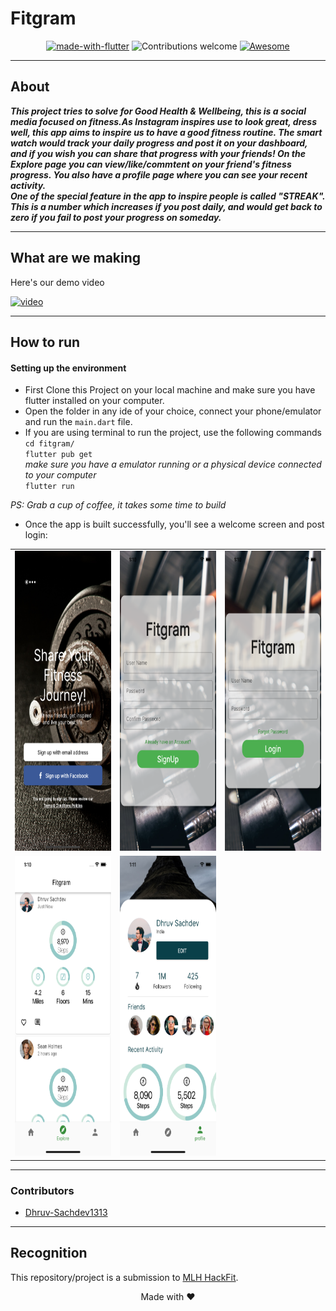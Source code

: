 # Fitgram


<center>

[![made-with-flutter](https://img.shields.io/badge/Made%20with-Flutter-blue)](https://www.python.org/)
![Contributions welcome](https://img.shields.io/badge/contributions-welcome-orange.svg)
[![Awesome](https://cdn.rawgit.com/sindresorhus/awesome/d7305f38d29fed78fa85652e3a63e154dd8e8829/media/badge.svg)](https://github.com/sindresorhus/awesome#readme)

</center>

<hr>

## About

*__This project tries to solve for Good Health & Wellbeing, this is a social media focused on fitness.As Instagram inspires use to look great, dress well, this app aims to inspire us to have a good fitness routine. The smart watch would track your daily progress and post it on your dashboard, and if you wish you can share that progress with your friends! On the Explore page you can view/like/commtent on your friend's fitness progress. You also have a profile page where you can see your recent activity.__*  
*__One of the special feature in the app to inspire people is called "STREAK". This is a number which increases if you post daily, and would get back to zero if you fail to post your progress on someday.__* 

<hr>

## What are we making

Here's our demo video

[![video](https://img.youtube.com/vi/uYWGzwzWTdg/0.jpg)](https://youtu.be/uYWGzwzWTdg)

<hr>

## How to run

#### Setting up the environment

- First Clone this Project on your local machine and make sure you have flutter installed on your computer. 
- Open the folder in any ide of your choice, connect your phone/emulator and run the `main.dart` file.
- If you are using terminal to run the project, use the following commands  
`cd fitgram/`  
 `flutter pub get`  
*make sure you have a emulator running or a physical device connected to your computer*  
 `flutter run`


*PS: Grab a cup of coffee, it takes some time to build*

- Once the app is built successfully, you'll see a welcome screen and post login:
<p  align = "center">
 <table>
   <tr>
    <td><img src="display/1.png" width=270 height=480></td>
    <td><img src="display/2.png" width=270 height=480></td>
    <td><img src="display/3.png" width=270 height=480></td>
  </tr>
  <tr>
<td><img src="display/5.png" width=270 height=480></td>
    <td><img src="display/6.png" width=270 height=480></td>
    <!-- <td><img src="display/4.png" width=270 height=480></td> -->
  </tr>
</table>
</p>

<hr>

### Contributors
- [Dhruv-Sachdev1313](https://github.com/Dhruv-Sachdev1313)
<hr>

## Recognition
This repository/project is a submission to [MLH HackFit](https://organize.mlh.io/participants/events/7563-hackfit).

<center>
<footer>
Made with ❤️
</footer>
</center>
